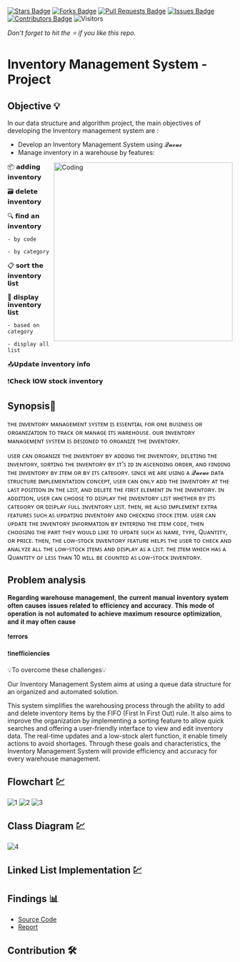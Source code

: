[![Stars Badge](https://img.shields.io/github/stars/jjn7702/SECJ2013-DSA)](https://github.com/jjn7702/SECJ2013-DSA/Submission/Sample/stargazers)
[![Forks Badge](https://img.shields.io/github/forks/jjn7702/SECJ2013-DSA)](https://github.com/jjn7702/SECJ2013-DSA/Submission/Sample/network/members)
[![Pull Requests Badge](https://img.shields.io/github/issues-pr/jjn7702/SECJ2013-DSA)](https://github.com/jjn7702/SECJ2013-DSA/Submission/Sample/pulls)
[![Issues Badge](https://img.shields.io/github/issues/jjn7702/SECJ2013-DSA)](https://github.com/jjn7702/SECJ2013-DSA/Submission/Sample/issues)
[![Contributors Badge](https://img.shields.io/github/contributors/jjn7702/SECJ2013-DSA?color=2b9348)](https://github.com/jjn7702/SECJ2013-DSA/Submission/Sample/graphs/contributors)
![Visitors](https://api.visitorbadge.io/api/visitors?path=https%3A%2F%2Fgithub.com%2Fjjn7702%2FSECJ2013-DSA%2FSubmission%2FSample&labelColor=%23d9e3f0&countColor=%23697689&style=flat)

_Don't forget to hit the :star: if you like this repo._

# Inventory Management System - Project
## Objective 💡

In our data structure and algorithm project, the main objectives of developing the Inventory management system are :
- Develop an Inventory Management System using 𝓠𝓾𝓮𝓾𝓮
- Manage inventory in a warehouse by features:
<img align="right" alt="Coding" width="400" src="https://media.licdn.com/dms/image/D4D12AQEGH0grNgGe3w/article-cover_image-shrink_600_2000/0/1663428061606?e=2147483647&v=beta&t=vci9t4_Sun-qVHZfCJOGhoLxGNbjnC5KAuRcbtW-MMs">


📦 𝗮𝗱𝗱𝗶𝗻𝗴 𝗶𝗻𝘃𝗲𝗻𝘁𝗼𝗿𝘆

🗃️ 𝗱𝗲𝗹𝗲𝘁𝗲 𝗶𝗻𝘃𝗲𝗻𝘁𝗼𝗿𝘆

🔍 𝗳𝗶𝗻𝗱 𝗮𝗻 𝗶𝗻𝘃𝗲𝗻𝘁𝗼𝗿𝘆 

    - by code
    
    - by category

📋 𝘀𝗼𝗿𝘁 𝘁𝗵𝗲 𝗶𝗻𝘃𝗲𝗻𝘁𝗼𝗿𝘆 𝗹𝗶𝘀𝘁 

📃 𝗱𝗶𝘀𝗽𝗹𝗮𝘆 𝗶𝗻𝘃𝗲𝗻𝘁𝗼𝗿𝘆 𝗹𝗶𝘀𝘁 
   
    - based on category
   
    - display all list

📤𝗨𝗽𝗱𝗮𝘁𝗲 𝗶𝗻𝘃𝗲𝗻𝘁𝗼𝗿𝘆 𝗶𝗻𝗳𝗼

❗𝗖𝗵𝗲𝗰𝗸 𝗹𝗢𝗪 𝘀𝘁𝗼𝗰𝗸 𝗶𝗻𝘃𝗲𝗻𝘁𝗼𝗿𝘆




## Synopsis📝

ᴛʜᴇ ɪɴᴠᴇɴᴛᴏʀʏ ᴍᴀɴᴀɢᴇᴍᴇɴᴛ ꜱʏꜱᴛᴇᴍ ɪꜱ ᴇꜱꜱᴇɴᴛɪᴀʟ ꜰᴏʀ ᴏɴᴇ ʙᴜꜱɪɴᴇꜱꜱ ᴏʀ ᴏʀɢᴀɴɪᴢᴀᴛɪᴏɴ ᴛᴏ ᴛʀᴀᴄᴋ ᴏʀ ᴍᴀɴᴀɢᴇ ɪᴛꜱ ᴡᴀʀᴇʜᴏᴜꜱᴇ. ᴏᴜʀ ɪɴᴠᴇɴᴛᴏʀʏ ᴍᴀɴᴀɢᴇᴍᴇɴᴛ ꜱʏꜱᴛᴇᴍ ɪꜱ ᴅᴇꜱɪɢɴᴇᴅ ᴛᴏ ᴏʀɢᴀɴɪᴢᴇ ᴛʜᴇ ɪɴᴠᴇɴᴛᴏʀʏ. 

ᴜꜱᴇʀ ᴄᴀɴ ᴏʀɢᴀɴɪᴢᴇ ᴛʜᴇ ɪɴᴠᴇɴᴛᴏʀʏ ʙʏ ᴀᴅᴅɪɴɢ ᴛʜᴇ ɪɴᴠᴇɴᴛᴏʀʏ, ᴅᴇʟᴇᴛɪɴɢ ᴛʜᴇ ɪɴᴠᴇɴᴛᴏʀʏ, ꜱᴏʀᴛɪɴɢ ᴛʜᴇ ɪɴᴠᴇɴᴛᴏʀʏ ʙʏ ɪᴛ’ꜱ ɪᴅ ɪɴ ᴀꜱᴄᴇɴᴅɪɴɢ ᴏʀᴅᴇʀ, ᴀɴᴅ ꜰɪɴᴅɪɴɢ ᴛʜᴇ ɪɴᴠᴇɴᴛᴏʀʏ ʙʏ ɪᴛᴇᴍ ᴏʀ ʙʏ ɪᴛꜱ ᴄᴀᴛᴇɢᴏʀʏ. 
ꜱɪɴᴄᴇ ᴡᴇ ᴀʀᴇ ᴜꜱɪɴɢ ᴀ 𝓠𝓾𝓮𝓾𝓮 ᴅᴀᴛᴀ ꜱᴛʀᴜᴄᴛᴜʀᴇ ɪᴍᴘʟᴇᴍᴇɴᴛᴀᴛɪᴏɴ ᴄᴏɴᴄᴇᴘᴛ, ᴜꜱᴇʀ ᴄᴀɴ ᴏɴʟʏ ᴀᴅᴅ ᴛʜᴇ ɪɴᴠᴇɴᴛᴏʀʏ ᴀᴛ ᴛʜᴇ ʟᴀꜱᴛ ᴘᴏꜱɪᴛɪᴏɴ ɪɴ ᴛʜᴇ ʟɪꜱᴛ, ᴀɴᴅ ᴅᴇʟᴇᴛᴇ ᴛʜᴇ ꜰɪʀꜱᴛ ᴇʟᴇᴍᴇɴᴛ ɪɴ ᴛʜᴇ ɪɴᴠᴇɴᴛᴏʀʏ. ɪɴ ᴀᴅᴅɪᴛɪᴏɴ, ᴜꜱᴇʀ ᴄᴀɴ ᴄʜᴏᴏꜱᴇ ᴛᴏ ᴅɪꜱᴘʟᴀʏ ᴛʜᴇ ɪɴᴠᴇɴᴛᴏʀʏ ʟɪꜱᴛ ᴡʜᴇᴛʜᴇʀ ʙʏ ɪᴛꜱ ᴄᴀᴛᴇɢᴏʀʏ ᴏʀ ᴅɪꜱᴘʟᴀʏ ꜰᴜʟʟ ɪɴᴠᴇɴᴛᴏʀʏ ʟɪꜱᴛ. ᴛʜᴇɴ, ᴡᴇ ᴀʟꜱᴏ ɪᴍᴘʟᴇᴍᴇɴᴛ ᴇxᴛʀᴀ ꜰᴇᴀᴛᴜʀᴇꜱ ꜱᴜᴄʜ ᴀꜱ ᴜᴘᴅᴀᴛɪɴɢ ɪɴᴠᴇɴᴛᴏʀʏ ᴀɴᴅ ᴄʜᴇᴄᴋɪɴɢ ꜱᴛᴏᴄᴋ ɪᴛᴇᴍ. ᴜꜱᴇʀ ᴄᴀɴ ᴜᴘᴅᴀᴛᴇ ᴛʜᴇ ɪɴᴠᴇɴᴛᴏʀʏ ɪɴꜰᴏʀᴍᴀᴛɪᴏɴ ʙʏ ᴇɴᴛᴇʀɪɴɢ ᴛʜᴇ ɪᴛᴇᴍ ᴄᴏᴅᴇ, ᴛʜᴇɴ ᴄʜᴏᴏꜱɪɴɢ ᴛʜᴇ ᴘᴀʀᴛ ᴛʜᴇʏ ᴡᴏᴜʟᴅ ʟɪᴋᴇ ᴛᴏ ᴜᴘᴅᴀᴛᴇ ꜱᴜᴄʜ ᴀꜱ ɴᴀᴍᴇ, ᴛʏᴘᴇ, Qᴜᴀɴᴛɪᴛʏ, ᴏʀ ᴘʀɪᴄᴇ. ᴛʜᴇɴ, ᴛʜᴇ ʟᴏᴡ-ꜱᴛᴏᴄᴋ ɪɴᴠᴇɴᴛᴏʀʏ ꜰᴇᴀᴛᴜʀᴇ ʜᴇʟᴘꜱ ᴛʜᴇ ᴜꜱᴇʀ ᴛᴏ ᴄʜᴇᴄᴋ ᴀɴᴅ ᴀɴᴀʟʏᴢᴇ ᴀʟʟ ᴛʜᴇ ʟᴏᴡ-ꜱᴛᴏᴄᴋ ɪᴛᴇᴍꜱ ᴀɴᴅ ᴅɪꜱᴘʟᴀʏ ᴀꜱ ᴀ ʟɪꜱᴛ. ᴛʜᴇ ɪᴛᴇᴍ ᴡʜɪᴄʜ ʜᴀꜱ ᴀ Qᴜᴀɴᴛɪᴛʏ ᴏꜰ ʟᴇꜱꜱ ᴛʜᴀɴ 10 ᴡɪʟʟ ʙᴇ ᴄᴏᴜɴᴛᴇᴅ ᴀꜱ ʟᴏᴡ-ꜱᴛᴏᴄᴋ ɪɴᴠᴇɴᴛᴏʀʏ.

## Problem analysis

𝐑𝐞𝐠𝐚𝐫𝐝𝐢𝐧𝐠 𝐰𝐚𝐫𝐞𝐡𝐨𝐮𝐬𝐞 𝐦𝐚𝐧𝐚𝐠𝐞𝐦𝐞𝐧𝐭, 𝐭𝐡𝐞 𝐜𝐮𝐫𝐫𝐞𝐧𝐭 𝐦𝐚𝐧𝐮𝐚𝐥 𝐢𝐧𝐯𝐞𝐧𝐭𝐨𝐫𝐲 𝐬𝐲𝐬𝐭𝐞𝐦 𝐨𝐟𝐭𝐞𝐧 𝐜𝐚𝐮𝐬𝐞𝐬 𝐢𝐬𝐬𝐮𝐞𝐬 𝐫𝐞𝐥𝐚𝐭𝐞𝐝 𝐭𝐨 𝐞𝐟𝐟𝐢𝐜𝐢𝐞𝐧𝐜𝐲 𝐚𝐧𝐝 𝐚𝐜𝐜𝐮𝐫𝐚𝐜𝐲. 𝐓𝐡𝐢𝐬 𝐦𝐨𝐝𝐞 𝐨𝐟 𝐨𝐩𝐞𝐫𝐚𝐭𝐢𝐨𝐧 𝐢𝐬 𝐧𝐨𝐭 𝐚𝐮𝐭𝐨𝐦𝐚𝐭𝐞𝐝 𝐭𝐨 𝐚𝐜𝐡𝐢𝐞𝐯𝐞 𝐦𝐚𝐱𝐢𝐦𝐮𝐦 𝐫𝐞𝐬𝐨𝐮𝐫𝐜𝐞 𝐨𝐩𝐭𝐢𝐦𝐢𝐳𝐚𝐭𝐢𝐨𝐧, 𝐚𝐧𝐝 𝐢𝐭 𝐦𝐚𝐲 𝐨𝐟𝐭𝐞𝐧 𝐜𝐚𝐮𝐬𝐞

❗️𝐞𝐫𝐫𝐨𝐫𝐬

❗️𝐢𝐧𝐞𝐟𝐟𝐢𝐜𝐢𝐞𝐧𝐜𝐢𝐞𝐬


💡To overcome these challenges💡

Our Inventory Management System aims at using a queue data structure for an organized and automated solution. 

This system simplifies the warehousing process through the ability to add and delete inventory items by the FIFO (First In First Out) rule. It also aims to improve the organization by implementing a sorting feature to allow quick searches and offering a user-friendly interface to view and edit inventory data. The real-time updates and a low-stock alert function, it enable timely actions to avoid shortages. Through these goals and characteristics, the Inventory Management System will provide efficiency and accuracy for every warehouse management.



## Flowchart 💹
![1](https://github.com/jjn7702/SECJ2013-DSA/blob/main/Submission/sec04/center%20point/Images/A2-FLOW1.png)
![2](https://github.com/jjn7702/SECJ2013-DSA/blob/main/Submission/sec04/center%20point/Images/DSA%20PROJECT%20FLOW2.drawio.png)
![3](https://github.com/jjn7702/SECJ2013-DSA/blob/main/Submission/sec04/center%20point/Images/PROJECT%20FLOW%203.drawio.png)

## Class Diagram 💹
![4](https://github.com/jjn7702/SECJ2013-DSA/blob/main/Submission/sec04/center%20point/Images/project%20class.drawio.png)



## Linked List Implementation 💹


## Findings 📊

- [Source Code](./source_code)
- [Report](./report)

## Contribution 🛠️
